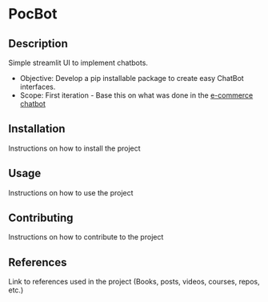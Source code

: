 # PocBot

## Description
Simple streamlit UI to implement chatbots.
- Objective: Develop a pip installable package to create easy ChatBot interfaces.
- Scope: First iteration - Base this on what was done in the [e-commerce chatbot](https://github.com/thisisqubika/data-studio-e-commerce)

## Installation
Instructions on how to install the project

## Usage
Instructions on how to use the project

## Contributing
Instructions on how to contribute to the project

## References
Link to references used in the project (Books, posts, videos, courses, repos, etc.)
